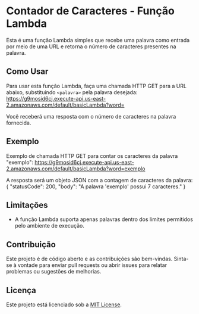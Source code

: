 # Contador de Caracteres - Função Lambda

Esta é uma função Lambda simples que recebe uma palavra como entrada por meio de uma URL e retorna o número de caracteres presentes na palavra.

## Como Usar

Para usar esta função Lambda, faça uma chamada HTTP GET para a URL abaixo, substituindo `<palavra>` pela palavra desejada:
https://g9mosid6cj.execute-api.us-east-2.amazonaws.com/default/basicLambda?word=<palavra>


Você receberá uma resposta com o número de caracteres na palavra fornecida.

## Exemplo

Exemplo de chamada HTTP GET para contar os caracteres da palavra "exemplo":
https://g9mosid6cj.execute-api.us-east-2.amazonaws.com/default/basicLambda?word=exemplo

A resposta será um objeto JSON com a contagem de caracteres da palavra:
{
"statusCode": 200,
"body": "A palavra 'exemplo' possui 7 caracteres."
}


## Limitações

- A função Lambda suporta apenas palavras dentro dos limites permitidos pelo ambiente de execução.

## Contribuição

Este projeto é de código aberto e as contribuições são bem-vindas. Sinta-se à vontade para enviar pull requests ou abrir issues para relatar problemas ou sugestões de melhorias.
  
## Licença

Este projeto está licenciado sob a [MIT License](LICENSE).
